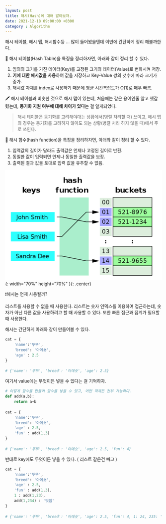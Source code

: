 ```yaml
---
layout: post
title: 해시(Hash)에 대해 알아보자.
date: 2021-12-18 09:00:00 +0300
category : Algorithm
---
```


해시 테이블, 해시 맵, 해시함수등 ... 많이 들어봤을텐데 이번에 간단하게 정리 해볼까한다. 


📖 해시 테이블(Hash Table)을 특징을 정리하자면, 아래와 같이 정리 할 수 있다.

1. 임의의 크기를 가진 데이터(Key)를 고정된 크기의 데이터(Value)로 변화시켜 저장.
2. **키에 대한 해시값을 사용**하여 값을 저장하고 Key-Value 쌍의 갯수에 따라 크기가 증가.
3. 해시값 자체를 index로 사용하기 때문에 평균 시간복잡도가 O(1)로 매우 빠름.

🖍 해시 테이블과 비슷한 것으로 해시 맵이 있는데, 처음에는 같은 용어인줄 알고 헷갈렸는데, **동기화 지원 여부에 대해 차이가 있다**는 걸 알게되었다. 

> 해시 테이블은 동기화를 고려해야대는 상황에서(병렬 처리할 때) 쓰이고, 해시 맵의 경우는 동기화를 고려하지 않아도 되는 상황(병렬 처리 하지 않을 때)에서 주로 쓰인다. 


📖 해시 함수(hash function)을 특징을 정리하자면, 아래와 같이 정리 할 수 있다.

1. 입력값의 길이가 달라도 출력값은 언제나 고정된 길이로 반환.
2. 동일한 값이 입력되면 언제나 동일한 출력값을 보장.
3. 출력된 결과 값을 토대로 입력 값을 유추할 수 없음.

![hash12](/public/img/hash12.png){: width="70%" height="70%" }{: .center}

❗️해시는 언제 사용될까?

리스트를 사용할 수 없을 때 사용한다. 리스트는 숫자 인덱스를 이용하여 접근하는데, 숫자가 아닌 다른 값을 사용하려고 할 때 사용할 수 있다. 또한 빠른 접근과 집계가 필요할 때 사용한다. 


해시는 간단하게 아래와 같이 만들어볼 수 있다. 

```python
cat = {
    'name':'뚜뚜',
    'breed': '아메숏',
    'age' : 2.5
}

# {'name': '뚜뚜', 'breed': '아메숏', 'age': 2.5}
```

여기서 value에는 무엇이든 넣을 수 있다는 걸 기억하자.

```python
# 이렇게 함수를 만들어 함수를 넣을 수 있고, 어떤 객체든 전부 가능하다.
def add(a,b):
    return a+b

cat = {
    'name':'뚜뚜',
    'breed': '아메숏',
    'age' : 2.5,
    'fun' : add(1,3)
}

# {'name': '뚜뚜', 'breed': '아메숏', 'age': 2.5, 'fun': 4}
```
반대로 key에도 무엇이든 넣을 수 있다. ( 리스트 같은건 빼고 )

```python
cat = {
    'name':'뚜뚜',
    'breed': '아메숏',
    'age' : 2.5,
    'fun' : add(1,3),
    1 : add(1,23),
    add(1,234) : '덧셈'
}

# {'name': '뚜뚜', 'breed': '아메숏', 'age': 2.5, 'fun': 4, 1: 24, 235: '덧셈'}
```
